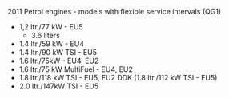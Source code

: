 2011
Petrol engines - models with flexible service intervals (QG1)
- 1,2 ltr./77 kW - EU5
    - 3.6 liters
- 1.4 ltr./59 kW - EU4
- 1.4 ltr./90 kW TSI - EU5
- 1.6 ltr./75kW - EU4, EU2
- 1.6 ltr./75 kW MultiFuel - EU4, EU2
- 1.8 ltr./118 kW TSI - EU5, EU2 DDK (1.8 ltr./112 kW TSI - EU5)
- 2.0 ltr./147kW TSI - EU5
